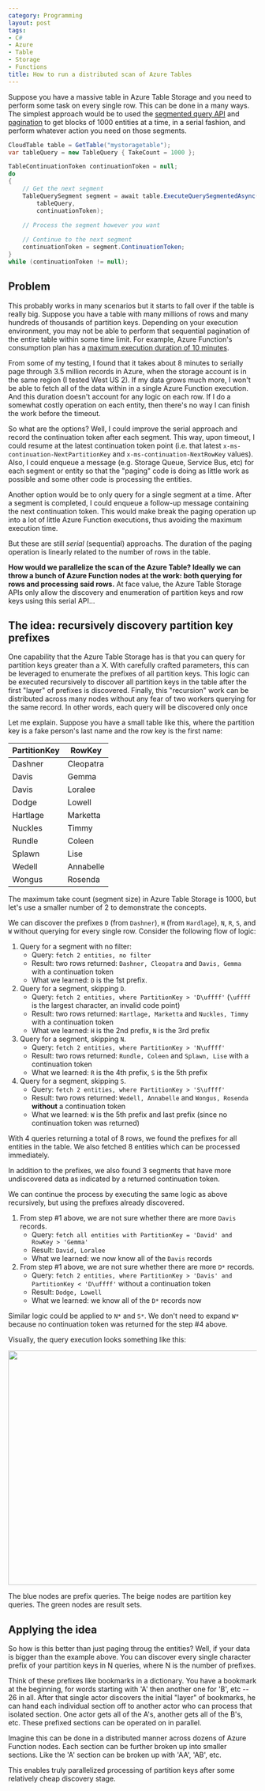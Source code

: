```yaml
---
category: Programming
layout: post
tags:
- C#
- Azure
- Table
- Storage
- Functions
title: How to run a distributed scan of Azure Tables
---
```


Suppose you have a massive table in Azure Table Storage and you need to perform some task on every single row. This can
be done in a many ways. The simplest approach would be to used the [segmented query API](https://docs.microsoft.com/en-us/rest/api/storageservices/query-entities)
and [pagination](https://docs.microsoft.com/en-us/rest/api/storageservices/query-timeout-and-pagination) to get blocks
of 1000 entities at a time, in a serial fashion, and perform whatever action you need on those segments.

```csharp
CloudTable table = GetTable("mystoragetable");
var tableQuery = new TableQuery { TakeCount = 1000 };

TableContinuationToken continuationToken = null;
do
{
    // Get the next segment
    TableQuerySegment segment = await table.ExecuteQuerySegmentedAsync(
        tableQuery,
        continuationToken);
    
    // Process the segment however you want

    // Continue to the next segment
    continuationToken = segment.ContinuationToken;
}
while (continuationToken != null);
```

## Problem

This probably works in many scenarios but it starts to fall over if the table is really big. Suppose you have a table
with many millions of rows and many hundreds of thousands of partition keys. Depending on your execution environment,
you may not be able to perform that sequential pagination of the entire table within some time limit. For example,
Azure Function's consumption plan has a
[maximum execution duration of 10 minutes](https://docs.microsoft.com/en-us/azure/azure-functions/functions-scale#timeout).

From some of my testing, I found that it takes about 8 minutes to serially page through 3.5 million records in Azure,
when the storage account is in the same region (I tested West US 2). If my data grows much more, I won't be able to
fetch all of the data within in a single Azure Function execution. And this duration doesn't account for any logic on
each row. If I do a somewhat costly operation on each entity, then there's no way I can finish the work before the
timeout.

So what are the options? Well, I could improve the serial approach and record the continuation token after
each segment. This way, upon timeout, I could resume at the latest continuation token point (i.e. that latest
`x-ms-continuation-NextPartitionKey` and `x-ms-continuation-NextRowKey` values). Also, I could enqueue a message
(e.g. Storage Queue, Service Bus, etc) for each segment or entity so that the "paging" code is doing as little work as
possible and some other code is processing the entities.

Another option would be to only query for a single segment at a time. After a segment is completed, I could enqueue
a follow-up message containing the next continuation token. This would make break the paging operation up into a lot of
little Azure Function executions, thus avoiding the maximum execution time.

But these are still *serial* (sequential) approachs. The duration of the paging operation is linearly related to the number
of rows in the table.

**How would we parallelize the scan of the Azure Table? Ideally we can throw a bunch of Azure Function nodes at the work:
both querying for rows and processing said rows.** At face value, the Azure Table Storage APIs only allow the discovery
and enumeration of partition keys and row keys using this serial API...

## The idea: recursively discovery partition key prefixes

One capability that the Azure Table Storage has is that you can query for partition keys greater than a X. With carefully
crafted parameters, this can be leveraged to enumerate the prefixes of all partition keys. This logic can be executed
recursively to discover all partition keys in the table after the first "layer" of prefixes is discovered. Finally, this
"recursion" work can be distributed across many nodes without any fear of two workers querying for the same record. In
other words, each query will be discovered only once 

Let me explain. Suppose you have a small table like this, where the partition key is a fake person's last name and the
row key is the first name:

PartitionKey | RowKey
------------ | ------
Dashner      | Cleopatra
Davis        | Gemma
Davis        | Loralee
Dodge        | Lowell
Hartlage     | Marketta
Nuckles      | Timmy
Rundle       | Coleen
Splawn       | Lise
Wedell       | Annabelle
Wongus       | Rosenda

The maximum take count (segment size) in Azure Table Storage is 1000, but let's use a smaller number of 2 to
demonstrate the concepts. 

We can discover the prefixes `D` (from `Dashner`), `H` (from `Hardlage`), `N`, `R`, `S`, and `W` without querying for
every single row. Consider the following flow of logic:

1. Query for a segment with no filter: 
   - Query: `fetch 2 entities, no filter`
   - Result: two rows returned: `Dashner, Cleopatra` and `Davis, Gemma` with a continuation token
   - What we learned: `D` is the 1st prefix.
1. Query for a segment, skipping `D`.
   - Query: `fetch 2 entities, where PartitionKey > 'D\uffff'` (`\uffff` is the largest character, an invalid code point)
   - Result: two rows returned: `Hartlage, Marketta` and `Nuckles, Timmy` with a continuation token
   - What we learned: `H` is the 2nd prefix, `N` is the 3rd prefix
1. Query for a segment, skipping `N`.
   - Query: `fetch 2 entities, where PartitionKey > 'N\uffff'`
   - Result: two rows returned: `Rundle, Coleen` and `Splawn, Lise` with a continuation token
   - What we learned: `R` is the 4th prefix, `S` is the 5th prefix
1. Query for a segment, skipping `S`.
   - Query: `fetch 2 entities, where PartitionKey > 'S\uffff'`
   - Result: two rows returned: `Wedell, Annabelle` and `Wongus, Rosenda` **without** a continuation token
   - What we learned: `W` is the 5th prefix and last prefix (since no continuation token was returned)
   
With 4 queries returning a total of 8 rows, we found the prefixes for all entities in the table. We also fetched 8
entities which can be processed immediately.

In addition to the prefixes, we also found 3 segments that have more undiscovered data as indicated by a returned
continuation token.

We can continue the process by executing the same logic as above recursively, but using the prefixes already discovered.

1. From step #1 above, we are not sure whether there are more `Davis` records.
   - Query: `fetch all entities with PartitionKey = 'David' and RowKey > 'Gemma'`
   - Result: `David, Loralee`
   - What we learned: we now know all of the `Davis` records
1. From step #1 above, we are not sure whether there are more `D*` records.
   - Query: `fetch 2 entities, where PartitionKey > 'Davis' and PartitionKey < 'D\uffff'` without a continuation token
   - Result: `Dodge, Lowell`
   - What we learned: we know all of the `D*` records now

Similar logic could be applied to `N*` and `S*`. We don't need to expand `W*` because no continuation token was returned
for the step #4 above.

Visually, the query execution looks something like this:

<img class="center" src="{% attachment diagram-1.svg %}" width="750" height="474" />

The blue nodes are prefix queries. The beige nodes are partition key queries. The green nodes are result sets.

## Applying the idea

So how is this better than just paging throug the entities? Well, if your data is bigger than the example above. You can
discover every single character prefix of your partition keys in N queries, where N is the number of prefixes.

Think of these prefixes like bookmarks in a dictionary. You have a bookmark at the beginning, for words starting with
'A' then another one for 'B', etc -- 26 in all. After that single actor discovers the initial "layer" of bookmarks, he
can hand each individual section off to another actor who can process that isolated section. One actor gets all of the
A's, another gets all of the B's, etc. These prefixed sections can be operated on in parallel. 

Imagine this can be done in a distributed manner across dozens of Azure Function nodes. Each section can be further
broken up into smaller sections. Like the 'A' section can be broken up with 'AA', 'AB', etc.

This enables truly parallelized processing of partition keys after some relatively cheap discovery stage.
